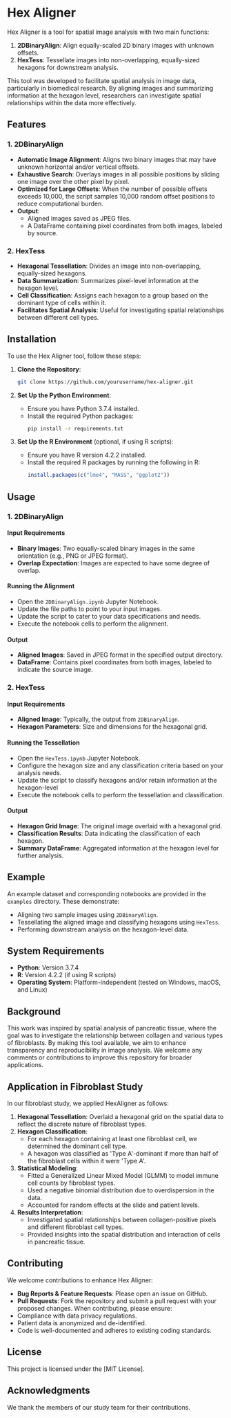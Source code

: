 # Hex Aligner

Hex Aligner is a tool for spatial image analysis with two main functions:

1. **2DBinaryAlign**: Align equally-scaled 2D binary images with unknown offsets.
2. **HexTess**: Tessellate images into non-overlapping, equally-sized hexagons for downstream analysis.

This tool was developed to facilitate spatial analysis in image data, particularly in biomedical research. By aligning images and summarizing information at the hexagon level, researchers can investigate spatial relationships within the data more effectively.

## Features
### 1. 2DBinaryAlign
- **Automatic Image Alignment**: Aligns two binary images that may have unknown horizontal and/or vertical offsets.
- **Exhaustive Search**: Overlays images in all possible positions by sliding one image over the other pixel by pixel.
- **Optimized for Large Offsets**: When the number of possible offsets exceeds 10,000, the script samples 10,000 random offset positions to reduce computational burden.
- **Output**:
  - Aligned images saved as JPEG files.
  - A DataFrame containing pixel coordinates from both images, labeled by source.

### 2. HexTess
- **Hexagonal Tessellation**: Divides an image into non-overlapping, equally-sized hexagons.
- **Data Summarization**: Summarizes pixel-level information at the hexagon level.
- **Cell Classification**: Assigns each hexagon to a group based on the dominant type of cells within it.
- **Facilitates Spatial Analysis**: Useful for investigating spatial relationships between different cell types.

## Installation
To use the Hex Aligner tool, follow these steps:
1. **Clone the Repository**:
   ```bash
   git clone https://github.com/yourusername/hex-aligner.git
   ```

2. **Set Up the Python Environment**:
   - Ensure you have Python 3.7.4 installed.
   - Install the required Python packages:
     ```bash
     pip install -r requirements.txt
     ```

3. **Set Up the R Environment** (optional, if using R scripts):
   - Ensure you have R version 4.2.2 installed.
   - Install the required R packages by running the following in R:
     ```R
     install.packages(c("lme4", "MASS", "ggplot2"))
     ```
## Usage
### 1. 2DBinaryAlign
#### Input Requirements
- **Binary Images**: Two equally-scaled binary images in the same orientation (e.g., PNG or JPEG format).
- **Overlap Expectation**: Images are expected to have some degree of overlap.
#### Running the Alignment
- Open the `2DBinaryAlign.ipynb` Jupyter Notebook.
- Update the file paths to point to your input images.
- Update the script to cater to your data specifications and needs.
- Execute the notebook cells to perform the alignment.
#### Output
- **Aligned Images**: Saved in JPEG format in the specified output directory.
- **DataFrame**: Contains pixel coordinates from both images, labeled to indicate the source image.

### 2. HexTess
#### Input Requirements
- **Aligned Image**: Typically, the output from `2DBinaryAlign`.
- **Hexagon Parameters**: Size and dimensions for the hexagonal grid.
#### Running the Tessellation
- Open the `HexTess.ipynb` Jupyter Notebook.
- Configure the hexagon size and any classification criteria based on your analysis needs.
- Update the script to classify hexagons and/or retain information at the hexagon-level
- Execute the notebook cells to perform the tessellation and classification.
#### Output
- **Hexagon Grid Image**: The original image overlaid with a hexagonal grid.
- **Classification Results**: Data indicating the classification of each hexagon.
- **Summary DataFrame**: Aggregated information at the hexagon level for further analysis.
## Example
An example dataset and corresponding notebooks are provided in the `examples` directory. These demonstrate:
- Aligning two sample images using `2DBinaryAlign`.
- Tessellating the aligned image and classifying hexagons using `HexTess`.
- Performing downstream analysis on the hexagon-level data.
## System Requirements
- **Python**: Version 3.7.4
- **R**: Version 4.2.2 (if using R scripts)
- **Operating System**: Platform-independent (tested on Windows, macOS, and Linux)
## Background
This work was inspired by spatial analysis of pancreatic tissue, where the goal was to investigate the relationship between collagen and various types of fibroblasts. By making this tool available, we aim to enhance transparency and reproducibility in image analysis. We welcome any comments or contributions to improve this repository for broader applications.
## Application in Fibroblast Study
In our fibroblast study, we applied HexAligner as follows:
1. **Hexagonal Tessellation**: Overlaid a hexagonal grid on the spatial data to reflect the discrete nature of fibroblast types.
2. **Hexagon Classification**:
   - For each hexagon containing at least one fibroblast cell, we determined the dominant cell type.
   - A hexagon was classified as 'Type A'-dominant if more than half of the fibroblast cells within it were 'Type A'.
3. **Statistical Modeling**:
   - Fitted a Generalized Linear Mixed Model (GLMM) to model immune cell counts by fibroblast types.
   - Used a negative binomial distribution due to overdispersion in the data.
   - Accounted for random effects at the slide and patient levels.
4. **Results Interpretation**:
   - Investigated spatial relationships between collagen-positive pixels and different fibroblast cell types.
   - Provided insights into the spatial distribution and interaction of cells in pancreatic tissue.
## Contributing
We welcome contributions to enhance Hex Aligner:
- **Bug Reports & Feature Requests**: Please open an issue on GitHub.
- **Pull Requests**: Fork the repository and submit a pull request with your proposed changes.
When contributing, please ensure:
- Compliance with data privacy regulations.
- Patient data is anonymized and de-identified.
- Code is well-documented and adheres to existing coding standards.
## License
This project is licensed under the [MIT License].
## Acknowledgments
We thank the members of our study team for their contributions. 
